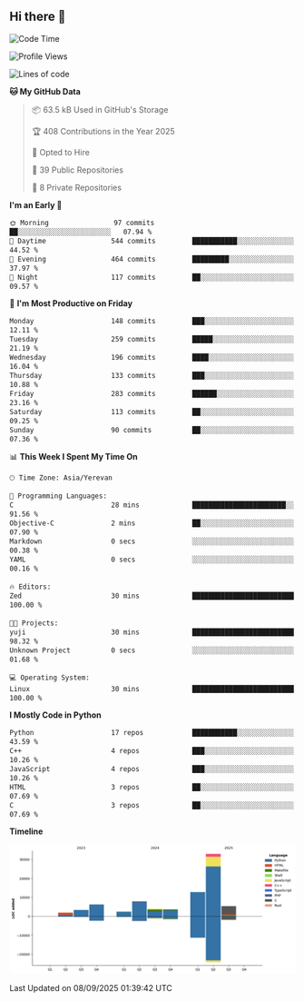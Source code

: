 ## Hi there 👋

<!--START_SECTION:waka-->
![Code Time](http://img.shields.io/badge/Code%20Time-1%2C389%20hrs%2033%20mins-blue)

![Profile Views](http://img.shields.io/badge/Profile%20Views-0-blue)

![Lines of code](https://img.shields.io/badge/From%20Hello%20World%20I%27ve%20Written-80.4%20thousand%20lines%20of%20code-blue)

**🐱 My GitHub Data** 

> 📦 63.5 kB Used in GitHub's Storage 
 > 
> 🏆 408 Contributions in the Year 2025
 > 
> 💼 Opted to Hire
 > 
> 📜 39 Public Repositories 
 > 
> 🔑 8 Private Repositories 
 > 
**I'm an Early 🐤** 

```text
🌞 Morning                97 commits          ██░░░░░░░░░░░░░░░░░░░░░░░   07.94 % 
🌆 Daytime                544 commits         ███████████░░░░░░░░░░░░░░   44.52 % 
🌃 Evening                464 commits         █████████░░░░░░░░░░░░░░░░   37.97 % 
🌙 Night                  117 commits         ██░░░░░░░░░░░░░░░░░░░░░░░   09.57 % 
```
📅 **I'm Most Productive on Friday** 

```text
Monday                   148 commits         ███░░░░░░░░░░░░░░░░░░░░░░   12.11 % 
Tuesday                  259 commits         █████░░░░░░░░░░░░░░░░░░░░   21.19 % 
Wednesday                196 commits         ████░░░░░░░░░░░░░░░░░░░░░   16.04 % 
Thursday                 133 commits         ███░░░░░░░░░░░░░░░░░░░░░░   10.88 % 
Friday                   283 commits         ██████░░░░░░░░░░░░░░░░░░░   23.16 % 
Saturday                 113 commits         ██░░░░░░░░░░░░░░░░░░░░░░░   09.25 % 
Sunday                   90 commits          ██░░░░░░░░░░░░░░░░░░░░░░░   07.36 % 
```


📊 **This Week I Spent My Time On** 

```text
🕑︎ Time Zone: Asia/Yerevan

💬 Programming Languages: 
C                        28 mins             ███████████████████████░░   91.56 % 
Objective-C              2 mins              ██░░░░░░░░░░░░░░░░░░░░░░░   07.90 % 
Markdown                 0 secs              ░░░░░░░░░░░░░░░░░░░░░░░░░   00.38 % 
YAML                     0 secs              ░░░░░░░░░░░░░░░░░░░░░░░░░   00.16 % 

🔥 Editors: 
Zed                      30 mins             █████████████████████████   100.00 % 

🐱‍💻 Projects: 
yuji                     30 mins             █████████████████████████   98.32 % 
Unknown Project          0 secs              ░░░░░░░░░░░░░░░░░░░░░░░░░   01.68 % 

💻 Operating System: 
Linux                    30 mins             █████████████████████████   100.00 % 
```

**I Mostly Code in Python** 

```text
Python                   17 repos            ███████████░░░░░░░░░░░░░░   43.59 % 
C++                      4 repos             ███░░░░░░░░░░░░░░░░░░░░░░   10.26 % 
JavaScript               4 repos             ███░░░░░░░░░░░░░░░░░░░░░░   10.26 % 
HTML                     3 repos             ██░░░░░░░░░░░░░░░░░░░░░░░   07.69 % 
C                        3 repos             ██░░░░░░░░░░░░░░░░░░░░░░░   07.69 % 
```



**Timeline**

![Lines of Code chart](https://raw.githubusercontent.com/0xM4LL0C/0xM4LL0C/main/assets/bar_graph.png)


 Last Updated on 08/09/2025 01:39:42 UTC
<!--END_SECTION:waka-->
